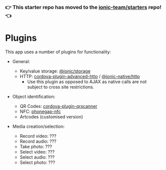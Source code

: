 ### :point_right: This starter repo has moved to the [ionic-team/starters](https://github.com/ionic-team/starters/tree/master/ionic-angular/official/blank) repo! :point_left:


# Plugins

This app uses a number of plugins for functionality:

 - General:
   - Key/value storage: [@ionic/storage](https://ionicframework.com/docs/storage/)
   - HTTP: [cordova-plugin-advanced-http](https://github.com/silkimen/cordova-plugin-advanced-http) / [@ionic-native/http](https://ionicframework.com/docs/native/http/)
     - Use this plugin as opposed to AJAX as native calls are not subject to cross site restrictions.

 - Object identification:
   - QR Codes: [cordova-plugin-qrscanner](https://github.com/bitpay/cordova-plugin-qrscanner)
   - NFC: [phonegap-nfc](https://github.com/chariotsolutions/phonegap-nfc)
   - Artcodes (customised version)
   
 - Media creation/selection:
   - Record video: ???
   - Record audio: ???
   - Take photo: ???
   - Select video: ???
   - Select audio: ???
   - Select photo: ???
